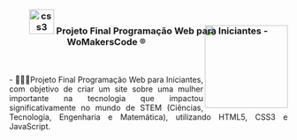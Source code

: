 <div align="center">
<h3><img src="https://i.pinimg.com/originals/e7/26/c7/e726c74ac081eed50feee1433d12c998.gif" alt="css3" width="45"> Projeto Final Programação Web para Iniciantes - WoMakersCode ®
<img align="right" width="150px" style="margin-top:-20px" src="https://user-images.githubusercontent.com/71572039/216510822-39114072-9905-4308-b0ee-3a4bddc8b76f.png">
</div>

</br>
</br>
<div align="justify">
- 👷🏻‍♀️Projeto Final Programação Web para Iniciantes, com objetivo de criar um site sobre uma mulher importante na tecnologia que impactou significativamente no mundo de STEM (Ciências, Tecnologia, Engenharia e Matemática), utilizando HTML5, CSS3 e JavaScript.
</div>
</br>
